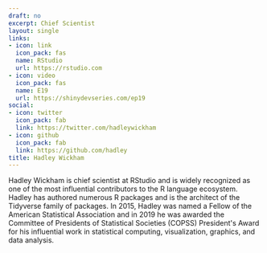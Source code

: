```yaml
---
draft: no
excerpt: Chief Scientist
layout: single
links:
- icon: link
  icon_pack: fas
  name: RStudio
  url: https://rstudio.com
- icon: video
  icon_pack: fas
  name: E19
  url: https://shinydevseries.com/ep19
social:
- icon: twitter
  icon_pack: fab
  link: https://twitter.com/hadleywickham
- icon: github
  icon_pack: fab
  link: https://github.com/hadley
title: Hadley Wickham
---
```


Hadley Wickham is chief scientist at RStudio and is widely recognized as one of the most influential contributors to the R language ecosystem. Hadley has authored numerous R packages and is the architect of the Tidyverse family of packages.  In 2015, Hadley was named a Fellow of the American Statistical Association and in 2019 he was awarded the Committee of Presidents of Statistical Societies (COPSS) President's Award for his influential work in statistical computing, visualization, graphics, and data analysis.
